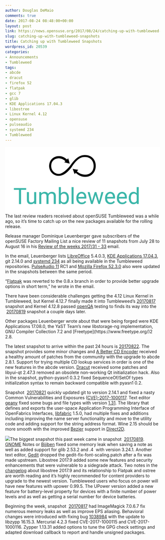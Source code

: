 ```yaml
---
author: Douglas DeMaio
comments: true
date: 2017-08-24 08:48:00+00:00
layout: post
link: https://news.opensuse.org/2017/08/24/catching-up-with-tumbleweed-snapshots/
slug: catching-up-with-tumbleweed-snapshots
title: Catching up with Tumbleweed Snapshots
wordpress_id: 20539
categories:
- Announcements
- Tumbleweed
tags:
- abcde
- dracut
- firefox 52
- flatpak
- gcc 7
- glib
- KDE Applications 17.04.3
- libostree
- Linux Kernel 4.12
- opensuse
- pulseaudio
- systemd 234
- Tumbleweed
---
```


![](/wp-content/uploads/2016/05/Tumbleweed-black-green.png)The last review readers received about openSUSE Tumbleweed was a while ago, so it’s time to catch up on the new packages available for the rolling release.

Release manager Dominique Leuenberger gave subscribers of the openSUSE Factory Mailing List a nice review of 11 snapshots from July 28 to August 16 in his [Review of the weeks 2017/31 - 33](https://lists.opensuse.org/opensuse-factory/2017-08/msg00474.html) email.

In the email, Leuenberger lists [LibreOffice](https://www.libreoffice.org/) 5.4.0.3, [KDE Applications 17.04.3](https://www.kde.org/announcements/announce-applications-17.04.3.php), git 2.14.0 and [systemd 234](https://lists.freedesktop.org/archives/systemd-devel/2017-July/039308.html) as all being available in the Tumbleweed repositories. [PulseAudio 11](https://www.freedesktop.org/wiki/Software/PulseAudio/) RC1 and [Mozilla Firefox 52.3.0](https://www.mozilla.org/en-US/firefox/52.3.0/releasenotes/) also were updated in the snapshots between the same period.

“[Flatpak](http://flatpak.org/) was reverted to the 0.8.x branch in order to provide better upgrade options in short term,” he wrote in the email.

There have been considerable challenges getting the 4.12 Linux Kernel in Tumbleweed, but Kernel 4.12.7 finally made it into Tumbleweed’s [20170817](https://lists.opensuse.org/opensuse-factory/2017-08/msg00483.html) snapshot and Kernel 4.12.8 passed [openQA](http://open.qa/) testing to finds its way into the  [20170819](https://lists.opensuse.org/opensuse-factory/2017-08/msg00514.html) snapshot a couple days later.

<!-- more -->Other packages Leuenberger wrote about that were being forged were KDE Applications 17.08.0, the YaST Team’s new libstorage-ng implementation, GNU Compiler Collection 7.2 and [Freetype](https://www.freetype.org/)2 2.8.

The latest snapshot to arrive within the past 24 hours is [20170822](https://lists.opensuse.org/opensuse-factory/2017-08/msg00537.html). The snapshot provides some minor changes and [A Better CD Encoder](https://abcde.einval.com/) received a healthy amount of patches from the community with the upgrade to abcde 2.8.1. Support for trying multiple CD lookup services in order is one of the new features in the abcde version. [Dracut](https://dracut.wiki.kernel.org/) received some patches and libyui-qt 2.47.3 removed an obsolete non-working Qt initialization hack. Also in the snapshot, python-pyasn1 0.3.2 fixed SequenceOf/SetOf types initialization syntax to remain backward compatible with pyasn1 0.2.

Snapshot  [20170821](https://lists.opensuse.org/opensuse-factory/2017-08/msg00532.html) quickly updated git to version 2.14.1 and fixed a nasty Common Vulnerabilities and Exposures ([CVE)-2017-1000117](https://github.com/greymd/CVE-2017-1000117). Text editor [geany](https://www.geany.org/) fixed some bugs and file types with version [1.31](https://www.geany.org/). The library that defines and exports the user-space Application Programming Interface of OpenFabrics Interfaces, [libfabric](https://ofiwg.github.io/libfabric/) 1.5.0, had multiple fixes and additions including improving the name server functionality and move to the utility code and adding support for the string address format. Wine 2.15 should be more smooth with the improved [Bezier](https://www.khanacademy.org/partner-content/pixar/animate/ball/v/animation3) support in [Direct2D](https://en.wikipedia.org/wiki/Direct2D).

![](https://wiki.gnome.org/Apps/Gedit?action=AttachFile&do=get&target=gedit-logo.png)The biggest snapshot this past week came in snapshot  [20170819](https://lists.opensuse.org/opensuse-factory/2017-08/msg00514.html). [GNOME](https://www.gnome.org/) Notes or [Bijiben](https://wiki.gnome.org/action/show/Apps/Bijiben?action=show&redirect=Bijiben) fixed some memory leak when saving a note as well as added support for glib 2.53.2 and .4  with version 3.24.1. Another text editor, [Gedit](https://wiki.gnome.org/Apps/Gedit) dropped the gedit-fix-font-scaling.patch after a fix was made upstream. Libostree 2017.9 added some new features and security enhancements that were vulnerable to a sidegrade attack. Two notes in the [changelog](https://lists.opensuse.org/opensuse-factory/2017-08/msg00514.html) about libostree 2017.9 and its relationship to Flatpak and ostree are worth reading and it’s highly recommended for content providers to upgrade to the newest version. Tumbleweed users who focus on power will have new features with upower 0.99.5. The UPower version added a new feature for battery-level property for devices with a finite number of power levels and as well as getting a serial number for device batteries.

Beginning the week, snapshot  [20170817](https://lists.opensuse.org/opensuse-factory/2017-08/msg00483.html) had ImageMagick 7.0.6.7 fix numerous memory leaks as well as improve EPS aliasing. Behavioral changes were introduced with fixing bug [1038984](https://bugzilla.opensuse.org/show_bug.cgi?id=1038984) with the update to libzypp 16.15.3. Mercurial 4.2.3 fixed CVE-2017-1000115 and CVE-2017-1000116. Zypper 1.13.31 added options to tune the GPG check settings and adapted download callback to report and handle unsigned packages.
